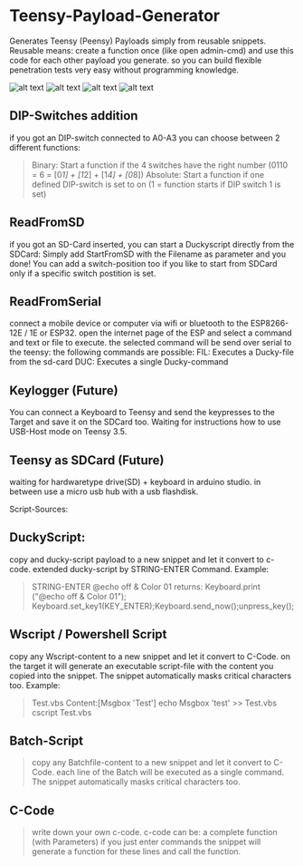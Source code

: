 # Teensy-Payload-Generator

Generates Teensy (Peensy) Payloads simply from reusable snippets.
Reusable means: create a function once (like open admin-cmd) and
use this code for each other payload you generate. so you can build
flexible penetration tests very easy without programming knowledge.

![alt text](https://github.com/Phreak87/Teensy-Payload-Generator/blob/master/Penteset.JPG "Logo Title Text 1")
![alt text](https://github.com/Phreak87/Teensy-Payload-Generator/blob/master/Snippet.JPG "Logo Title Text 1")
![alt text](https://github.com/Phreak87/Teensy-Payload-Generator/blob/master/front.jpg "Logo Title Text 1")
![alt text](https://github.com/Phreak87/Teensy-Payload-Generator/blob/master/back.jpg "Logo Title Text 1")

## DIP-Switches addition
if you got an DIP-switch connected to A0-A3 you can choose between 2 different functions:
> Binary:   Start a function if the 4 switches have the right number (0110 = 6 = [0*1] + [1*2] + [1*4] + [0*8])
> Absolute: Start a function if one defined DIP-switch is set to on (1 = function starts if DIP switch 1 is set)

## ReadFromSD 
if you got an SD-Card inserted, you can start a Duckyscript directly from the SDCard:
Simply add StartFromSD with the Filename as parameter and you done! 
You can add a switch-position too if you like to start from SDCard only if a specific switch postition is set.

## ReadFromSerial
connect a mobile device or computer via wifi or bluetooth to the ESP8266-12E / 1E or ESP32.
open the internet page of the ESP and select a command and text or file to execute.
the selected command will be send over serial to the teensy: the following commands are possible:
FIL: Executes a Ducky-file from the sd-card
DUC: Executes a single Ducky-command

## Keylogger (Future)
You can connect a Keyboard to Teensy and send the keypresses to the Target and save it on the SDCard too.
Waiting for instructions how to use USB-Host mode on Teensy 3.5.

## Teensy as SDCard (Future)
waiting for hardwaretype drive(SD) + keyboard in arduino studio.
in between use a micro usb hub with a usb flashdisk.

Script-Sources:

## DuckyScript:

copy and ducky-script payload to a new snippet and let it convert to c-code.
extended ducky-script by STRING-ENTER Command.
Example:
> STRING-ENTER @echo off & Color 01
returns:
> Keyboard.print ("@echo off & Color 01");
> Keyboard.set_key1(KEY_ENTER);Keyboard.send_now();unpress_key();

## Wscript / Powershell Script
copy any Wscript-content to a new snippet and let it convert to C-Code.
on the target it will generate an executable script-file with the content
you copied into the snippet. The snippet automatically masks critical characters too.
Example:
> Test.vbs Content:[Msgbox 'Test'] 
> echo Msgbox 'test' >> Test.vbs
> cscript Test.vbs

## Batch-Script
> copy any Batchfile-content to a new snippet and let it convert to C-Code.
> each line of the Batch will be executed as a single command. 
> The snippet automatically masks critical characters too.

## C-Code
> write down your own c-code.
> c-code can be:
> a complete function (with Parameters) 
> if you just enter commands the snippet will generate a function for these lines
> and call the function.